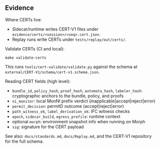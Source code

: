 ## Evidence

Where CERTs live:
- Sidecar/runtime writes CERT-V1 files under `evidence/certs/<session>/<seq>.cert.json`.
- Replay runs write CERTs under `tests/replay/out/certs/`.

Validate CERTs (CI and local):
```
make validate-certs
```
This runs `tools/cert-validate/validate.py` against the schema at `external/CERT-V1/schema/cert-v1.schema.json`.

Reading CERT fields (high level):
- `bundle_id`, `policy_hash`, `proof_hash`, `automata_hash`, `labeler_hash`: cryptographic anchors to the bundle, policy, and proofs
- `ni_monitor`: local MonNI prefix verdict (inapplicable|accept|reject|error)
- `permit_decision`: permitD outcome (accept|reject|error)
- `path_witness_ok`, `label_derivation_ok`: IFC witness checks
- `epoch`, `sidecar_build`, `egress_profile`: runtime context
- optional `morph`: environment snapshot info when running on Morph
- `sig`: signature for the CERT payload

See also: `docs/standards.md`, `docs/Replay.md`, and the CERT-V1 repository for the full schema.


